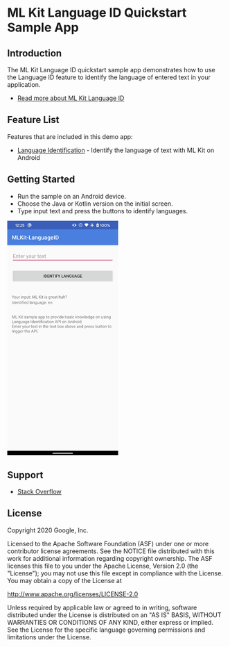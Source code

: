 # ML Kit Language ID Quickstart Sample App

## Introduction

The ML Kit Language ID quickstart sample app demonstrates how to use the Language ID feature to identify the language of entered text in your application.
* [Read more about ML Kit Language ID](https://developers.google.com/ml-kit/language/identification)

## Feature List
Features that are included in this demo app:
* [Language Identification](https://developers.google.com/ml-kit/language/identification/android) -  Identify the language of text with ML Kit on Android 

## Getting Started

* Run the sample on an Android device.
* Choose the Java or Kotlin version on the initial screen.
* Type input text and press the buttons to identify languages.

<img src="../screenshots/langid-quickstart.png" width="256"/>


## Support

* [Stack Overflow](https://stackoverflow.com/questions/tagged/google-mlkit)

## License

Copyright 2020 Google, Inc.

Licensed to the Apache Software Foundation (ASF) under one or more contributor
license agreements.  See the NOTICE file distributed with this work for
additional information regarding copyright ownership.  The ASF licenses this
file to you under the Apache License, Version 2.0 (the "License"); you may not
use this file except in compliance with the License.  You may obtain a copy of
the License at

  http://www.apache.org/licenses/LICENSE-2.0

Unless required by applicable law or agreed to in writing, software
distributed under the License is distributed on an "AS IS" BASIS, WITHOUT
WARRANTIES OR CONDITIONS OF ANY KIND, either express or implied.  See the
License for the specific language governing permissions and limitations under
the License.
